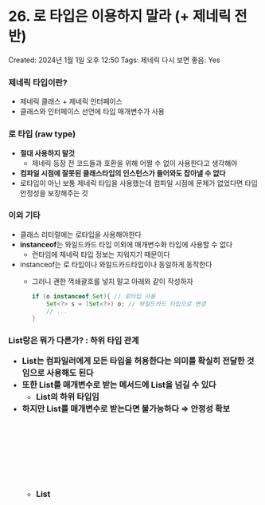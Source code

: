 # 26. 로 타입은 이용하지 말라 (+ 제네릭 전반)

Created: 2024년 1월 1일 오후 12:50
Tags: 제네릭
다시 보면 좋음: Yes

### 제네릭 타입이란?

- 제네릭 클래스 + 제네릭 인터페이스
- 클래스와 인터페이스 선언에 타입 매개변수가 사용

### 로 타입 (raw type)

- **절대 사용하지 말것**
    - 제네릭 등장 전 코드들과 호환을 위해 어쩔 수 없이 사용한다고 생각해야
- **컴파일 시점에 잘못된 클래스타입의 인스턴스가 들어와도 잡아낼 수 없다**
- 로타입이 아닌 보통 제네릭 타입을 사용했는데 컴파일 시점에 문제가 없었다면 타입 안정성을 보장해주는 것

### 이외 기타

- 클래스 리터럴에는 로타입을 사용해야한다
- **instanceof**는 와일드카드 타입 이외에 매개변수화 타입에 사용할 수 없다
    - 런타임에 제네릭 타입 정보는 지워지기 때문이다
- instanceof는 로 타입이나 와일드카드타입이나 동일하게 동작한다
    - 그러니 괜한 꺽쇄괄호를 넣지 말고 아래와 같이 작성하자
        
        ```java
        if (o instanceof Set){ // 로타입 사용
        	Set<?> s = (Set<?>) o; // 와일드카드 타입으로 변경
        	// ...
        }
        ```
        

### List<Object>랑은 뭐가 다른가? : 하위 타입 관계

- List<Object>는 컴파일러에게 모든 타입을 허용한다는 의미를 확실히 전달한 것임으로 사용해도 된다
- **또한 List를 매개변수로 받는 메서드에 List<String>을 넘길 수 있다**
    - **List의 하위 타입임**
- **하지만 List<Object>를 매개변수로 받는다면 불가능하다 ⇒ 안정성 확보**
    - **List<Object>의 하위타입이 아니다!**

```java
List list1 = new ArrayList();
List<Object> list2 = new ArrayList<>();

public static void main(){
	List<String> stringList = new ArrayList<>();
	unSafeMethod(stringList); 
	String s = stringList.get(0); //ClassCastException
}

// List<String>은 List의 하위 타입임으로 컴파일 단계에서 문제 안생김
public static void unSafeMethod(List list){
	list.add(1);
}

// List<String>은 List<Object>의 하위 타입이 아님으로 컴파일 단계에서 걸러냄
public static void safeMethod(List<Object> list){
	list.add(1);
}
```

### 실제 타입 매개변수가 중요하지 않다면 와일드카드 ?를 사용하자

- 모종 타입 객체만 저장할 수 있다

```java
Set set1 = new HashSet();
Set<?> set2 = new HashSet<>();
```

- 위와 동일하게 Set에는 어떠한 원소나 들어갈 수 있다.
- Set<?>에는 null 이외에는 어떤 원소나 넣을 수 있지 않다!

## 제네릭에 대하여

### 1. 타입 파라미터는 컴파일 이후 소거된다

### 2. 타입 캐스팅 연산자는 컴파일러가 체크하지 않는다.

**컴파일러가 컴파일을 진행하다가 타입 캐스팅 연산을 만났을 때 캐스팅 대상 객체를 캐스팅 할 수 있느냐 없느냐는 검사하지 않는다.**

**단지 캐스팅 했을때 대입되는 참조변수에 저장할 수 있느냐만 검사**할 뿐이다.

그래서 대상 객체가 캐스팅할 수 없는 타입으로 캐스팅을 시도하면 컴파일 타임이 아니라 **런타임에 익셉션이 발생**하는 것이다.

```java
ArrayList<String> arrayList = new ArrayList<>();
arrayList.add("String1");
arrayList.add("String2");

Object obj = arrayList;

// 컴파일러가 캐스팅 가능여부 체크 X
// 오직 캐스팅 된다면 참조변수에 들어갈 수 있는지만 검사
ArrayList<Integer> arrayList2 = (ArrayList<Integer>) obj; 
```

[https://velog.io/@adduci/Java-힙-펄루션-Heap-pollution](https://velog.io/@adduci/Java-%ED%9E%99-%ED%8E%84%EB%A3%A8%EC%85%98-Heap-pollution)

### 3. 그래서 힙오염이란?

JVM의 힙(Heap) 메모리 영역에 저장되어있는 특정 변수(객체)가 불량 데이터를 참조함으로써, 

힙에서 데이터를 가져오려고 할때 얘기치 못한 런타임 에러가 발생할 수 있는 오염 상태

⇒ 근본적인 해결법은 로 타입을 사용하지 않는 것!

### 4. 제네릭 관련 용어 정리

- 비한정적 와일드카드 (아무거나)
    - <?>
- 한정적 와일드카드 (상위 or 하위로 제한)
    - <? Extends Number>
- 타입 토큰
    - String.class

### 재귀적 타입 한정

- <T extends Comparable<T>>

```java
public static <E extends Comparable> E getMax(List<E> list){
  return list.stream().max((e1, e2) -> e1.compareTo(e2)).orElseThrow();
}
```

- 위와 같이 Comparable이 로타입으로 선언되어있다면 e1.compareTo(e2)에서 e2에 대한 타입검사가 불가능하다

```java
public static <E extends Comparable<E>> E getMax(List<E> list){
  return list.stream().max((e1, e2) -> e1.compareTo(e2)).orElseThrow();
}
```

- Comparable을 구현한 E를 제네릭으로 가지는 List<E>만을 매개변수로 받을 수 있게 된다
- **타입 E는 자기 자신과 어떤 E 타입의 객체와 대소관계 비교가 가능하다**

[https://cla9.tistory.com/51](https://cla9.tistory.com/51)

[https://velog.io/@tamxt4047/재귀적-타입-한정Recirsove-Type-Bound](https://velog.io/@tamxt4047/%EC%9E%AC%EA%B7%80%EC%A0%81-%ED%83%80%EC%9E%85-%ED%95%9C%EC%A0%95Recirsove-Type-Bound)